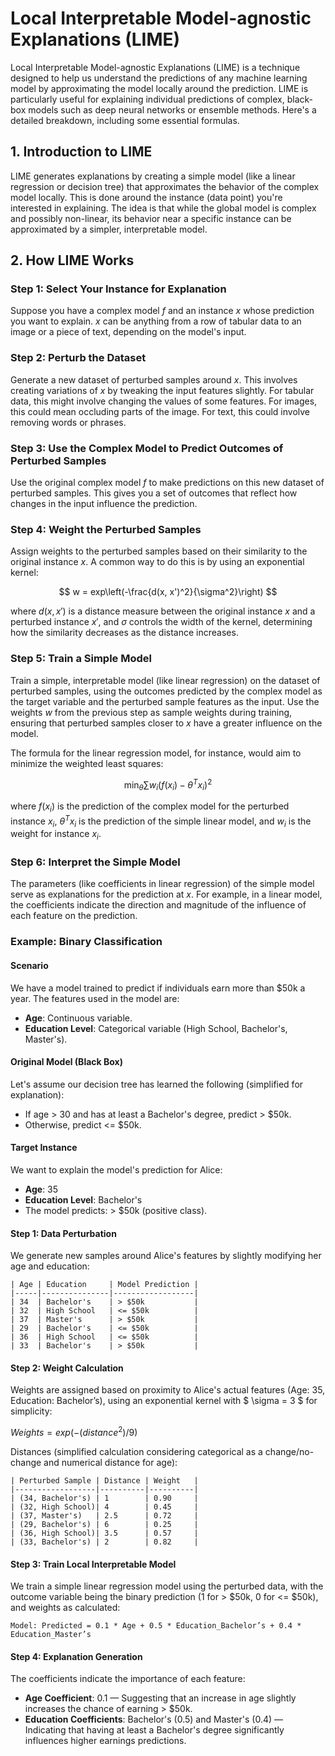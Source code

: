 # Local Interpretable Model-agnostic Explanations (LIME)

Local Interpretable Model-agnostic Explanations (LIME) is a technique designed to help us understand the predictions of any machine learning model by approximating the model locally around the prediction. LIME is particularly useful for explaining individual predictions of complex, black-box models such as deep neural networks or ensemble methods. Here's a detailed breakdown, including some essential formulas.

## 1. Introduction to LIME

LIME generates explanations by creating a simple model (like a linear regression or decision tree) that approximates the behavior of the complex model locally. This is done around the instance (data point) you're interested in explaining. The idea is that while the global model is complex and possibly non-linear, its behavior near a specific instance can be approximated by a simpler, interpretable model.

## 2. How LIME Works

### Step 1: Select Your Instance for Explanation

Suppose you have a complex model $f$ and an instance $x$ whose prediction you want to explain. $x$ can be anything from a row of tabular data to an image or a piece of text, depending on the model's input.

### Step 2: Perturb the Dataset

Generate a new dataset of perturbed samples around $x$. This involves creating variations of $x$ by tweaking the input features slightly. For tabular data, this might involve changing the values of some features. For images, this could mean occluding parts of the image. For text, this could involve removing words or phrases.

### Step 3: Use the Complex Model to Predict Outcomes of Perturbed Samples

Use the original complex model $f$ to make predictions on this new dataset of perturbed samples. This gives you a set of outcomes that reflect how changes in the input influence the prediction.

### Step 4: Weight the Perturbed Samples

Assign weights to the perturbed samples based on their similarity to the original instance $x$. A common way to do this is by using an exponential kernel:

$$
w = exp\left(-\frac{d(x, x')^2}{\sigma^2}\right)
$$

where $d(x, x')$ is a distance measure between the original instance $x$ and a perturbed instance $x'$, and $\sigma$ controls the width of the kernel, determining how the similarity decreases as the distance increases.

### Step 5: Train a Simple Model

Train a simple, interpretable model (like linear regression) on the dataset of perturbed samples, using the outcomes predicted by the complex model as the target variable and the perturbed sample features as the input. Use the weights $w$ from the previous step as sample weights during training, ensuring that perturbed samples closer to $x$ have a greater influence on the model.

The formula for the linear regression model, for instance, would aim to minimize the weighted least squares:

$$
\min_{\theta} \sum w_i (f(x_i) - \theta^T x_i)^2
$$

where $f(x_i)$ is the prediction of the complex model for the perturbed instance $x_i$, $\theta^T x_i$ is the prediction of the simple linear model, and $w_i$ is the weight for instance $x_i$.

### Step 6: Interpret the Simple Model

The parameters (like coefficients in linear regression) of the simple model serve as explanations for the prediction at $x$. For example, in a linear model, the coefficients indicate the direction and magnitude of the influence of each feature on the prediction.





### Example: Binary Classification

#### Scenario
We have a model trained to predict if individuals earn more than $50k a year. The features used in the model are:
- **Age**: Continuous variable.
- **Education Level**: Categorical variable (High School, Bachelor's, Master's).

#### Original Model (Black Box)
Let's assume our decision tree has learned the following (simplified for explanation):
- If age > 30 and has at least a Bachelor's degree, predict > $50k.
- Otherwise, predict <= $50k.

#### Target Instance
We want to explain the model's prediction for Alice:
- **Age**: 35
- **Education Level**: Bachelor's
- The model predicts: > $50k (positive class).

#### Step 1: Data Perturbation
We generate new samples around Alice's features by slightly modifying her age and education:
```
| Age | Education     | Model Prediction |
|-----|---------------|------------------|
| 34  | Bachelor's    | > $50k           |
| 32  | High School   | <= $50k          |
| 37  | Master's      | > $50k           |
| 29  | Bachelor's    | <= $50k          |
| 36  | High School   | <= $50k          |
| 33  | Bachelor's    | > $50k           |
```

#### Step 2: Weight Calculation
Weights are assigned based on proximity to Alice's actual features (Age: 35, Education: Bachelor’s), using an exponential kernel with $ \sigma = 3 $ for simplicity:

$Weights = exp(-(distance^2) / 9)$



Distances (simplified calculation considering categorical as a change/no-change and numerical distance for age):
```
| Perturbed Sample | Distance | Weight   |
|------------------|----------|----------|
| (34, Bachelor's) | 1        | 0.90     |
| (32, High School)| 4        | 0.45     |
| (37, Master's)   | 2.5      | 0.72     |
| (29, Bachelor's) | 6        | 0.25     |
| (36, High School)| 3.5      | 0.57     |
| (33, Bachelor's) | 2        | 0.82     |
```

#### Step 3: Train Local Interpretable Model
We train a simple linear regression model using the perturbed data, with the outcome variable being the binary prediction (1 for > $50k, 0 for <= $50k), and weights as calculated:

```
Model: Predicted = 0.1 * Age + 0.5 * Education_Bachelor’s + 0.4 * Education_Master’s
```

#### Step 4: Explanation Generation
The coefficients indicate the importance of each feature:
- **Age Coefficient**: 0.1 — Suggesting that an increase in age slightly increases the chance of earning > $50k.
- **Education Coefficients**: Bachelor's (0.5) and Master's (0.4) — Indicating that having at least a Bachelor's degree significantly influences higher earnings predictions.